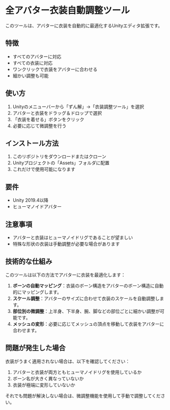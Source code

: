 # 全アバター衣装自動調整ツール

このツールは、アバターに衣装を自動的に最適化するUnityエディタ拡張です。

## 特徴

- すべてのアバターに対応
- すべての衣装に対応
- ワンクリックで衣装をアバターに合わせる
- 細かい調整も可能

## 使い方

1. Unityのメニューバーから「ずん解」→「衣装調整ツール」を選択
2. アバターと衣装をドラッグ＆ドロップで選択
3. 「衣装を着せる」ボタンをクリック
4. 必要に応じて微調整を行う

## インストール方法

1. このリポジトリをダウンロードまたはクローン
2. Unityプロジェクトの「Assets」フォルダに配置
3. これだけで使用可能になります

## 要件

- Unity 2019.4以降
- ヒューマノイドアバター

## 注意事項

- アバターと衣装はヒューマノイドリグであることが望ましい
- 特殊な形状の衣装は手動調整が必要な場合があります

## 技術的な仕組み

このツールは以下の方法でアバターに衣装を最適化します：

1. **ボーンの自動マッピング**：衣装のボーン構造をアバターのボーン構造に自動的にマッピングします。
2. **スケール調整**：アバターのサイズに合わせて衣装のスケールを自動調整します。
3. **部位別の微調整**：上半身、下半身、腕、脚などの部位ごとに細かい調整が可能です。
4. **メッシュの変形**：必要に応じてメッシュの頂点を移動して衣装をアバターに合わせます。

## 問題が発生した場合

衣装がうまく適用されない場合は、以下を確認してください：

1. アバターと衣装が両方ともヒューマノイドリグを使用しているか
2. ボーン名が大きく異なっていないか
3. 衣装が極端に変形していないか

それでも問題が解決しない場合は、微調整機能を使用して手動で調整してください。